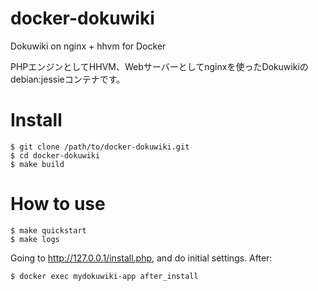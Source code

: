 # docker-dokuwiki
Dokuwiki on nginx + hhvm for Docker

PHPエンジンとしてHHVM、Webサーバーとしてnginxを使ったDokuwikiのdebian:jessieコンテナです。

# Install

```
$ git clone /path/to/docker-dokuwiki.git
$ cd docker-dokuwiki
$ make build
```

# How to use

```
$ make quickstart
$ make logs
```

Going to http://127.0.0.1/install.php, and do initial settings.
After:

```
$ docker exec mydokuwiki-app after_install
```